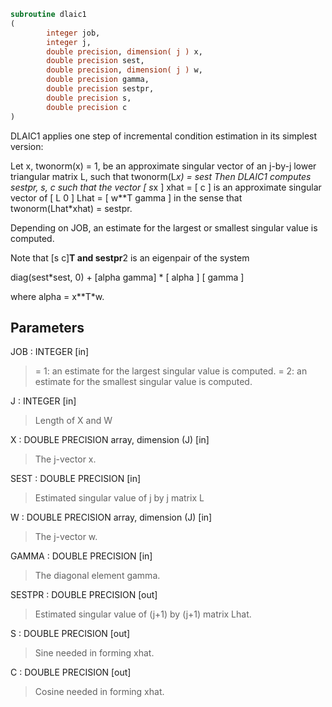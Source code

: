 ```fortran
subroutine dlaic1
(
        integer job,
        integer j,
        double precision, dimension( j ) x,
        double precision sest,
        double precision, dimension( j ) w,
        double precision gamma,
        double precision sestpr,
        double precision s,
        double precision c
)
```

DLAIC1 applies one step of incremental condition estimation in
its simplest version:

Let x, twonorm(x) = 1, be an approximate singular vector of an j-by-j
lower triangular matrix L, such that
twonorm(L*x) = sest
Then DLAIC1 computes sestpr, s, c such that
the vector
[ s*x ]
xhat = [  c  ]
is an approximate singular vector of
[ L       0  ]
Lhat = [ w**T gamma ]
in the sense that
twonorm(Lhat*xhat) = sestpr.

Depending on JOB, an estimate for the largest or smallest singular
value is computed.

Note that [s c]**T and sestpr**2 is an eigenpair of the system

diag(sest*sest, 0) + [alpha  gamma] * [ alpha ]
[ gamma ]

where  alpha =  x**T*w.

## Parameters
JOB : INTEGER [in]
> = 1: an estimate for the largest singular value is computed.
> = 2: an estimate for the smallest singular value is computed.

J : INTEGER [in]
> Length of X and W

X : DOUBLE PRECISION array, dimension (J) [in]
> The j-vector x.

SEST : DOUBLE PRECISION [in]
> Estimated singular value of j by j matrix L

W : DOUBLE PRECISION array, dimension (J) [in]
> The j-vector w.

GAMMA : DOUBLE PRECISION [in]
> The diagonal element gamma.

SESTPR : DOUBLE PRECISION [out]
> Estimated singular value of (j+1) by (j+1) matrix Lhat.

S : DOUBLE PRECISION [out]
> Sine needed in forming xhat.

C : DOUBLE PRECISION [out]
> Cosine needed in forming xhat.
